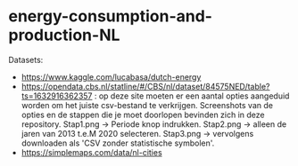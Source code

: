 # energy-consumption-and-production-NL

Datasets:
- https://www.kaggle.com/lucabasa/dutch-energy
- https://opendata.cbs.nl/statline/#/CBS/nl/dataset/84575NED/table?ts=1632916362357 : op deze site moeten er een aantal opties aangeduid worden om het juiste csv-bestand te verkrijgen. Screenshots van de opties en de stappen die je moet doorlopen bevinden zich in deze repository. Stap1.png -> Periode knop indrukken. Stap2.png -> alleen de jaren van 2013 t.e.M 2020 selecteren. Stap3.png -> vervolgens downloaden als 'CSV zonder statistische symbolen'. 
- https://simplemaps.com/data/nl-cities
